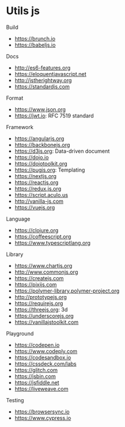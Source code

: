 # Utils js

Build
* https://brunch.io
* https://babeljs.io

Docs
* http://es6-features.org
* https://eloquentjavascript.net
* http://jstherightway.org
* https://standardjs.com

Format
* https://www.json.org
* https://jwt.io: RFC 7519 standard

Framework
* https://angularjs.org
* https://backbonejs.org
* https://d3js.org: Data-driven document
* https://dojo.io
* https://dojotoolkit.org
* https://pugjs.org: Templating
* https://nextjs.org
* https://reactjs.org
* https://redux.js.org
* https://script.aculo.us
* http://vanilla-js.com
* https://vuejs.org

Language
* https://clojure.org
* https://coffeescript.org
* https://www.typescriptlang.org

Library
* https://www.chartjs.org
* http://www.commonjs.org
* https://createjs.com
* https://pixijs.com
* https://polymer-library.polymer-project.org
* http://prototypejs.org
* https://requirejs.org
* https://threejs.org: 3d
* https://underscorejs.org
* https://vanillajstoolkit.com

Playground
* https://codepen.io
* https://www.codeply.com
* https://codesandbox.io
* https://cssdeck.com/labs
* https://glitch.com
* https://jsbin.com
* https://jsfiddle.net
* https://liveweave.com

Testing
* https://browsersync.io
* https://www.cypress.io

